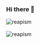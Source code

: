 ### Hi there 👋

<div>
  <img align="center" src="https://github-readme-stats.vercel.app/api?username=hobbs1210&show_icons=true&theme=dark" alt="reapism" />
<div/>
<br />
  
<div>
  <img align="center" src="https://github-readme-stats.vercel.app/api/top-langs/?username=hobbs1210&layout=compact&hide=html&theme=dark" alt="reapism" />
<div/>
<br />
  
<!--
**Hobbs1210/hobbs1210** is a ✨ _special_ ✨ repository because its `README.md` (this file) appears on your GitHub profile.

Here are some ideas to get you started:

- 🔭 I’m currently working on ...
- 🌱 I’m currently learning ...
- 👯 I’m looking to collaborate on ...
- 🤔 I’m looking for help with ...
- 💬 Ask me about ...
- 📫 How to reach me: ...
- 😄 Pronouns: ...
- ⚡ Fun fact: ...
-->
